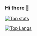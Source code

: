 ### Hi there 👋

[![Top stats](https://github-readme-stats.vercel.app/api?username=polaski0)](https://github.com/polaski0/github-readme-stats)

[![Top Langs](https://github-readme-stats.vercel.app/api/top-langs/?username=polaski0&layout=compact)](https://github.com/polaski0/github-readme-stats)
